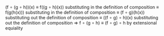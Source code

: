 (f ∘ (g ∘ h))(x)
≡ f((g ∘ h)(x))              substituting in the definition of composition
≡ f(g(h(x)))                 substituting in the definition of composition
≡ (f ∘ g)(h(x))              substituting out the definition of composition
≡ ((f ∘ g) ∘ h)(x)           substituting out the definition of composition
⇒ f ∘ (g ∘ h) ≡ (f ∘ g) ∘ h  by extensional equiality
